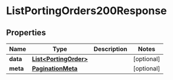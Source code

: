 

# ListPortingOrders200Response


## Properties

| Name | Type | Description | Notes |
|------------ | ------------- | ------------- | -------------|
|**data** | [**List&lt;PortingOrder&gt;**](PortingOrder.md) |  |  [optional] |
|**meta** | [**PaginationMeta**](PaginationMeta.md) |  |  [optional] |



